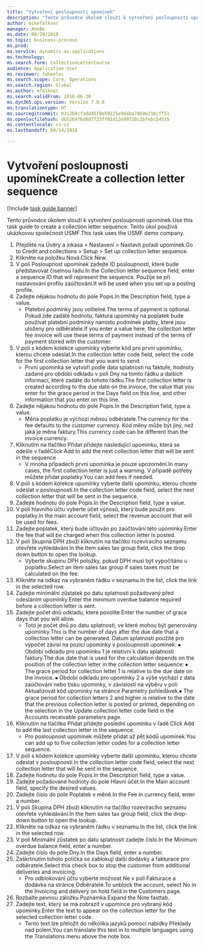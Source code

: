 ```yaml
--- 
title: "Vytvoření posloupnosti upomínek"
description: "Tento průvodce úkolem slouží k vytvoření posloupnosti upomínek."
author: mikefalkner
manager: AnnBe
ms.date: 08/29/2018
ms.topic: business-process
ms.prod: 
ms.service: dynamics-ax-applications
ms.technology: 
ms.search.form: CollectionLetterCourse
audience: Application User
ms.reviewer: twheeloc
ms.search.scope: Core, Operations
ms.search.region: Global
ms.author: mfalkner
ms.search.validFrom: 2016-06-30
ms.dyn365.ops.version: Version 7.0.0
ms.translationtype: HT
ms.sourcegitcommit: 0312b8cfadd45f8e59225e9daba78b9e216cff51
ms.openlocfilehash: db5264f6d8d7723ff01d13e99728c2bfebcb4515
ms.contentlocale: cs-cz
ms.lasthandoff: 09/14/2018

---
```

# <a name="create-a-collection-letter-sequence"></a><span data-ttu-id="d5377-103">Vytvoření posloupnosti upomínek</span><span class="sxs-lookup"><span data-stu-id="d5377-103">Create a collection letter sequence</span></span>

[!include [task guide banner](../../includes/task-guide-banner.md)]

<span data-ttu-id="d5377-104">Tento průvodce úkolem slouží k vytvoření posloupnosti upomínek.</span><span class="sxs-lookup"><span data-stu-id="d5377-104">Use this task guide to create a collection letter sequence.</span></span> <span data-ttu-id="d5377-105">Tento úkol používá ukázkovou společnost USMF.</span><span class="sxs-lookup"><span data-stu-id="d5377-105">This task uses the USMF demo company.</span></span>

1. <span data-ttu-id="d5377-106">Přejděte na Úvěry a inkasa > Nastavení > Nastavit pořadí upomínek.</span><span class="sxs-lookup"><span data-stu-id="d5377-106">Go to Credit and collections > Setup > Set up collection letter sequence.</span></span>
2. <span data-ttu-id="d5377-107">Klikněte na položku Nová.</span><span class="sxs-lookup"><span data-stu-id="d5377-107">Click New.</span></span>
3. <span data-ttu-id="d5377-108">V poli Posloupnost upomínek zadejte ID posloupnosti, které bude představovat číselnou řadu.</span><span class="sxs-lookup"><span data-stu-id="d5377-108">In the Collection letter sequence field, enter a sequence ID that will represent the sequence.</span></span> <span data-ttu-id="d5377-109">Použije se při nastavování profilu zaúčtování.</span><span class="sxs-lookup"><span data-stu-id="d5377-109">It will be used when you set up a posting profile.</span></span>
4. <span data-ttu-id="d5377-110">Zadejte nějakou hodnotu do pole Popis.</span><span class="sxs-lookup"><span data-stu-id="d5377-110">In the Description field, type a value.</span></span>
    * <span data-ttu-id="d5377-111">Platební podmínky jsou volitelné.</span><span class="sxs-lookup"><span data-stu-id="d5377-111">The terms of payment is optional.</span></span> <span data-ttu-id="d5377-112">Pokud zde zadáte hodnotu, faktura upomínky na poplatek bude používat platební podmínky namísto podmínek platby, které jsou uloženy pro odběratele.</span><span class="sxs-lookup"><span data-stu-id="d5377-112">If you enter a value here, the collection letter fee invoice will use these terms of payment instead of the terms of payment stored with the customer.</span></span>  
5. <span data-ttu-id="d5377-113">V poli s kódem kolekce upomínky vyberte kód pro první upomínku, kterou chcete odeslat.</span><span class="sxs-lookup"><span data-stu-id="d5377-113">In the collection letter code field, select the code for the first collection letter that you want to send.</span></span>
    * <span data-ttu-id="d5377-114">První upomínka se vytvoří podle data splatnosti na faktuře, hodnoty zadané pro období odkladu v poli Dny na tomto řádku a dalších informací, které zadáte do tohoto řádku.</span><span class="sxs-lookup"><span data-stu-id="d5377-114">The first collection letter is created according to the due date on the invoice, the value that you enter for the grace period in the Days field on this line, and other information that you enter on this line.</span></span>  
6. <span data-ttu-id="d5377-115">Zadejte nějakou hodnotu do pole Popis.</span><span class="sxs-lookup"><span data-stu-id="d5377-115">In the Description field, type a value.</span></span>
    * <span data-ttu-id="d5377-116">Měna poplatku je výchozí měnou odběratele.</span><span class="sxs-lookup"><span data-stu-id="d5377-116">The currency for the fee defaults to the customer currency.</span></span> <span data-ttu-id="d5377-117">Kód měny může být jiný, než jaká je měna faktury.</span><span class="sxs-lookup"><span data-stu-id="d5377-117">This currency code can be different than the invoice currency.</span></span>  
7. <span data-ttu-id="d5377-118">Kliknutím na tlačítko Přidat přidejte následující upomínku, která se odešle v řadě</span><span class="sxs-lookup"><span data-stu-id="d5377-118">Click Add to add the next collection letter that will be sent in the sequence</span></span>
    * <span data-ttu-id="d5377-119">V mnoha případech první upomínka je pouze upozornění.</span><span class="sxs-lookup"><span data-stu-id="d5377-119">In many cases, the first collection letter is just a warning.</span></span> <span data-ttu-id="d5377-120">V případě potřeby můžete přidat poplatky.</span><span class="sxs-lookup"><span data-stu-id="d5377-120">You can add fees if needed.</span></span>  
8. <span data-ttu-id="d5377-121">V poli s kódem kolekce upomínky vyberte další upomínku, kterou chcete odeslat v posloupnosti.</span><span class="sxs-lookup"><span data-stu-id="d5377-121">In the collection letter code field, select the next collection letter that will be sent in the sequence.</span></span>
9. <span data-ttu-id="d5377-122">Zadejte hodnotu do pole Popis.</span><span class="sxs-lookup"><span data-stu-id="d5377-122">In the Description field, type a value.</span></span>
10. <span data-ttu-id="d5377-123">V poli hlavního účtu vyberte účet výnosů, který bude použit pro poplatky.</span><span class="sxs-lookup"><span data-stu-id="d5377-123">In the main account field, select the revenue account that will be used for fees.</span></span>
11. <span data-ttu-id="d5377-124">Zadejte poplatek, který bude účtován po zaúčtování této upomínky.</span><span class="sxs-lookup"><span data-stu-id="d5377-124">Enter the fee that will be charged when this collection letter is posted.</span></span>
12. <span data-ttu-id="d5377-125">V poli Skupina DPH zboží kliknutím na tlačítko rozevíracího seznamu otevřete vyhledávání.</span><span class="sxs-lookup"><span data-stu-id="d5377-125">In the Item sales tax group field, click the drop down button to open the lookup.</span></span>
    * <span data-ttu-id="d5377-126">Vyberte skupinu DPH položky, pokud DPH musí být vypočítáno u poplatku.</span><span class="sxs-lookup"><span data-stu-id="d5377-126">Select an item sales tax group if sales taxes must be calculated on the fee.</span></span>  
13. <span data-ttu-id="d5377-127">Klikněte na odkaz na vybraném řádku v seznamu.</span><span class="sxs-lookup"><span data-stu-id="d5377-127">In the list, click the link in the selected row.</span></span>
14. <span data-ttu-id="d5377-128">Zadejte minimální zůstatek po datu splatnosti požadovaný před odesláním upomínky.</span><span class="sxs-lookup"><span data-stu-id="d5377-128">Enter the minimum overdue balance required before a collection letter is sent.</span></span>
15. <span data-ttu-id="d5377-129">Zadejte počet dnů odkladu, které povolíte.</span><span class="sxs-lookup"><span data-stu-id="d5377-129">Enter the number of grace days that you will allow.</span></span>
    * <span data-ttu-id="d5377-130">Toto je počet dnů po datu splatnosti, ve které mohou být generovány upomínky.</span><span class="sxs-lookup"><span data-stu-id="d5377-130">This is the number of days after the due date that a collection letter can be generated.</span></span> <span data-ttu-id="d5377-131">Datum splatnosti použité pro výpočet závisí na pozici upomínky v posloupnosti upomínek:   ⦁   Období odkladu pro upomínku 1 je relativní k datu splatnosti faktury.</span><span class="sxs-lookup"><span data-stu-id="d5377-131">The due date that is used for the calculation depends on the position of the collection letter in the collection letter sequence:   ⦁    The grace period for collection letter 1 is relative to the due date on the invoice.</span></span>  <span data-ttu-id="d5377-132">⦁ Období odkladu pro upomínky 2 a výše vychází z data zaúčtování nebo tisku upomínky, v závislosti na výběru v poli Aktualizovat kód upomínky na stránce Parametry pohledávek.</span><span class="sxs-lookup"><span data-stu-id="d5377-132">⦁ The grace period for collection letters 2 and higher is relative to the date that the previous collection letter is posted or printed, depending on the selection in the Update collection letter code field in the Accounts receivable parameters page.</span></span>  
16. <span data-ttu-id="d5377-133">Kliknutím na tlačítko Přidat přidejte poslední upomínku v řadě.</span><span class="sxs-lookup"><span data-stu-id="d5377-133">Click Add to add the last collection letter in the sequence.</span></span>
    * <span data-ttu-id="d5377-134">Pro posloupnost upomínek můžete přidat až pět kódů upomínek.</span><span class="sxs-lookup"><span data-stu-id="d5377-134">You can add up to five collection letter codes for a collection letter sequence.</span></span>  
17. <span data-ttu-id="d5377-135">V poli s kódem kolekce upomínky vyberte další upomínku, kterou chcete odeslat v posloupnosti.</span><span class="sxs-lookup"><span data-stu-id="d5377-135">In the collection letter code field, select the next collection letter that will be sent in the sequence.</span></span>
18. <span data-ttu-id="d5377-136">Zadejte hodnotu do pole Popis.</span><span class="sxs-lookup"><span data-stu-id="d5377-136">In the Description field, type a value.</span></span>
19. <span data-ttu-id="d5377-137">Zadejte požadované hodnoty do pole Hlavní účet.</span><span class="sxs-lookup"><span data-stu-id="d5377-137">In the Main account field, specify the desired values.</span></span>
20. <span data-ttu-id="d5377-138">Zadejte číslo do pole Poplatek v měně.</span><span class="sxs-lookup"><span data-stu-id="d5377-138">In the Fee in currency field, enter a number.</span></span>
21. <span data-ttu-id="d5377-139">V poli Skupina DPH zboží kliknutím na tlačítko rozevíracího seznamu otevřete vyhledávání.</span><span class="sxs-lookup"><span data-stu-id="d5377-139">In the Item sales tax group field, click the drop-down button to open the lookup.</span></span>
22. <span data-ttu-id="d5377-140">Klikněte na odkaz na vybraném řádku v seznamu.</span><span class="sxs-lookup"><span data-stu-id="d5377-140">In the list, click the link in the selected row.</span></span>
23. <span data-ttu-id="d5377-141">V poli Minimální zůstatek po datu splatnosti zadejte číslo.</span><span class="sxs-lookup"><span data-stu-id="d5377-141">In the Minimum overdue balance field, enter a number.</span></span>
24. <span data-ttu-id="d5377-142">Zadejte číslo do pole Dny.</span><span class="sxs-lookup"><span data-stu-id="d5377-142">In the Days field, enter a number.</span></span>
25. <span data-ttu-id="d5377-143">Zaškrtnutím tohoto políčka se zablokují další dodávky a fakturace pro odběratele.</span><span class="sxs-lookup"><span data-stu-id="d5377-143">Select this check box to stop the customer from additional deliveries and invoicing.</span></span>
    * <span data-ttu-id="d5377-144">Pro odblokování účtu vyberte možnost Ne v poli Fakturace a dodávka na stránce Odběratelé.</span><span class="sxs-lookup"><span data-stu-id="d5377-144">To unblock the account, select No in the Invoicing and delivery on hold field in the Customers page.</span></span>  
26. <span data-ttu-id="d5377-145">Rozbalte pevnou záložku Poznámka.</span><span class="sxs-lookup"><span data-stu-id="d5377-145">Expand the Note fasttab.</span></span>
27. <span data-ttu-id="d5377-146">Zadejte text, který se má zobrazit v upomínce pro vybraný kód upomínky.</span><span class="sxs-lookup"><span data-stu-id="d5377-146">Enter the text to appear on the collection letter for the selected collection letter code.</span></span>
    * <span data-ttu-id="d5377-147">Tento text lze přeložit do několika jazyků pomocí nabídky Překlady nad polem.</span><span class="sxs-lookup"><span data-stu-id="d5377-147">You can translate this text in to multiple languages using the Translations menu above the note box.</span></span>  


